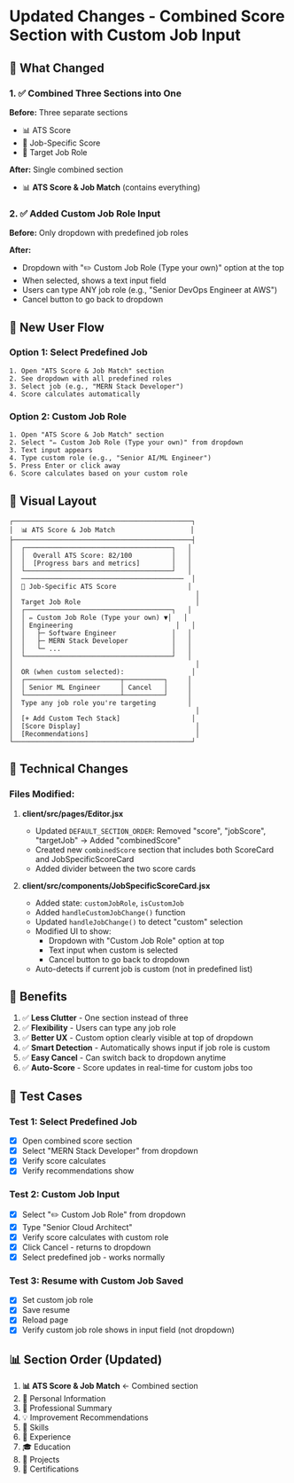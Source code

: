 # Updated Changes - Combined Score Section with Custom Job Input

## 🎯 What Changed

### 1. ✅ Combined Three Sections into One
**Before:** Three separate sections
- 📊 ATS Score
- 🎯 Job-Specific Score  
- 🎯 Target Job Role

**After:** Single combined section
- 📊 **ATS Score & Job Match** (contains everything)

### 2. ✅ Added Custom Job Role Input
**Before:** Only dropdown with predefined job roles

**After:** 
- Dropdown with "✏️ Custom Job Role (Type your own)" option at the top
- When selected, shows a text input field
- Users can type ANY job role (e.g., "Senior DevOps Engineer at AWS")
- Cancel button to go back to dropdown

## 📝 New User Flow

### Option 1: Select Predefined Job
```
1. Open "ATS Score & Job Match" section
2. See dropdown with all predefined roles
3. Select job (e.g., "MERN Stack Developer")
4. Score calculates automatically
```

### Option 2: Custom Job Role
```
1. Open "ATS Score & Job Match" section
2. Select "✏️ Custom Job Role (Type your own)" from dropdown
3. Text input appears
4. Type custom role (e.g., "Senior AI/ML Engineer")
5. Press Enter or click away
6. Score calculates based on your custom role
```

## 🎨 Visual Layout

```
┌─────────────────────────────────────────────┐
│  📊 ATS Score & Job Match                   │
├─────────────────────────────────────────────┤
│  ┌─────────────────────────────────────┐   │
│  │  Overall ATS Score: 82/100          │   │
│  │  [Progress bars and metrics]        │   │
│  └─────────────────────────────────────┘   │
│  ─────────────────────────────────────────  │
│  🎯 Job-Specific ATS Score                  │
│                                              │
│  Target Job Role                             │
│  ┌─────────────────────────────────────┐   │
│  │ ✏️ Custom Job Role (Type your own) ▼│   │
│  │ Engineering                          │   │
│  │   ├─ Software Engineer              │   │
│  │   ├─ MERN Stack Developer           │   │
│  │   └─ ...                            │   │
│  └─────────────────────────────────────┘   │
│                                              │
│  OR (when custom selected):                 │
│  ┌────────────────────────┬──────────┐     │
│  │ Senior ML Engineer     │ Cancel   │     │
│  └────────────────────────┴──────────┘     │
│  Type any job role you're targeting        │
│                                              │
│  [+ Add Custom Tech Stack]                  │
│  [Score Display]                             │
│  [Recommendations]                           │
└─────────────────────────────────────────────┘
```

## 🔧 Technical Changes

### Files Modified:

1. **client/src/pages/Editor.jsx**
   - Updated `DEFAULT_SECTION_ORDER`: Removed "score", "jobScore", "targetJob" → Added "combinedScore"
   - Created new `combinedScore` section that includes both ScoreCard and JobSpecificScoreCard
   - Added divider between the two score cards

2. **client/src/components/JobSpecificScoreCard.jsx**
   - Added state: `customJobRole`, `isCustomJob`
   - Added `handleCustomJobChange()` function
   - Updated `handleJobChange()` to detect "custom" selection
   - Modified UI to show:
     - Dropdown with "Custom Job Role" option at top
     - Text input when custom is selected
     - Cancel button to go back to dropdown
   - Auto-detects if current job is custom (not in predefined list)

## 🎁 Benefits

1. ✅ **Less Clutter** - One section instead of three
2. ✅ **Flexibility** - Users can type any job role
3. ✅ **Better UX** - Custom option clearly visible at top of dropdown
4. ✅ **Smart Detection** - Automatically shows input if job role is custom
5. ✅ **Easy Cancel** - Can switch back to dropdown anytime
6. ✅ **Auto-Score** - Score updates in real-time for custom jobs too

## 🧪 Test Cases

### Test 1: Select Predefined Job
- [x] Open combined score section
- [x] Select "MERN Stack Developer" from dropdown
- [x] Verify score calculates
- [x] Verify recommendations show

### Test 2: Custom Job Input
- [x] Select "✏️ Custom Job Role" from dropdown
- [x] Type "Senior Cloud Architect"
- [x] Verify score calculates with custom role
- [x] Click Cancel - returns to dropdown
- [x] Select predefined job - works normally

### Test 3: Resume with Custom Job Saved
- [x] Set custom job role
- [x] Save resume
- [x] Reload page
- [x] Verify custom job role shows in input field (not dropdown)

## 📊 Section Order (Updated)

1. **📊 ATS Score & Job Match** ← Combined section
2. 👤 Personal Information
3. 📝 Professional Summary
4. 💡 Improvement Recommendations
5. 🎯 Skills
6. 💼 Experience
7. 🎓 Education
8. 🚀 Projects
9. 📜 Certifications

